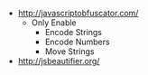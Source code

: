 - http://javascriptobfuscator.com/
  - Only Enable
    - Encode Strings
    - Encode Numbers
    - Move Strings
- http://jsbeautifier.org/
